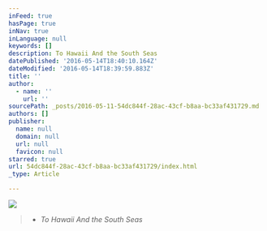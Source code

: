 ```yaml
---
inFeed: true
hasPage: true
inNav: true
inLanguage: null
keywords: []
description: To Hawaii And the South Seas
datePublished: '2016-05-14T18:40:10.164Z'
dateModified: '2016-05-14T18:39:59.883Z'
title: ''
author:
  - name: ''
    url: ''
sourcePath: _posts/2016-05-11-54dc844f-28ac-43cf-b8aa-bc33af431729.md
authors: []
publisher:
  name: null
  domain: null
  url: null
  favicon: null
starred: true
url: 54dc844f-28ac-43cf-b8aa-bc33af431729/index.html
_type: Article

---
```

![](https://s3-us-west-2.amazonaws.com/the-grid-img/p/43d05a027b48009f6327051f63d02aaa3ab273cb.png)

> * _To Hawaii And the South Seas_